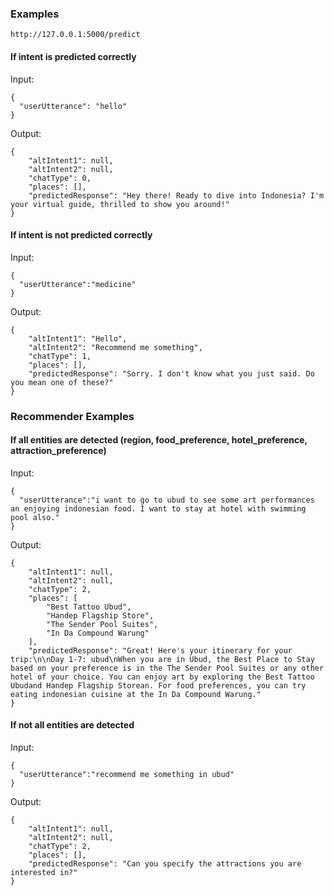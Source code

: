 ### Examples
```
http://127.0.0.1:5000/predict
```
#### **If intent is predicted correctly**
Input:
```
{
  "userUtterance": "hello"
}
```
Output:

```
{
    "altIntent1": null,
    "altIntent2": null,
    "chatType": 0,
    "places": [],
    "predictedResponse": "Hey there! Ready to dive into Indonesia? I'm your virtual guide, thrilled to show you around!"
}
```
#### **If intent is not predicted correctly**
Input:
```
{
  "userUtterance":"medicine"
}
```
Output:

```
{
    "altIntent1": "Hello",
    "altIntent2": "Recommend me something",
    "chatType": 1,
    "places": [],
    "predictedResponse": "Sorry. I don't know what you just said. Do you mean one of these?"
}
```
### **Recommender Examples**
#### **If all entities are detected (region, food_preference, hotel_preference, attraction_preference)**

Input:
```
{
  "userUtterance":"i want to go to ubud to see some art performances an enjoying indonesian food. I want to stay at hotel with swimming pool also."
}
```
Output:

```
{
    "altIntent1": null,
    "altIntent2": null,
    "chatType": 2,
    "places": [
        "Best Tattoo Ubud",
        "Handep Flagship Store",
        "The Sender Pool Suites",
        "In Da Compound Warung"
    ],
    "predictedResponse": "Great! Here's your itinerary for your trip:\n\nDay 1-7: ubud\nWhen you are in Ubud, the Best Place to Stay based on your preference is in the The Sender Pool Suites or any other hotel of your choice. You can enjoy art by exploring the Best Tattoo Ubudand Handep Flagship Storean. For food preferences, you can try eating indonesian cuisine at the In Da Compound Warung."
}
```

#### **If not all entities are detected**
Input:
```
{
  "userUtterance":"recommend me something in ubud"
}
```
Output:

```
{
    "altIntent1": null,
    "altIntent2": null,
    "chatType": 2,
    "places": [],
    "predictedResponse": "Can you specify the attractions you are interested in?"
}
```